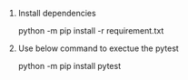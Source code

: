 1. Install dependencies

    python -m pip install -r  requirement.txt

2. Use below command to exectue the pytest

    python -m pip install pytest

